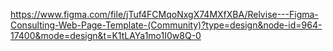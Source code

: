 https://www.figma.com/file/jTuf4FCMqoNxgX74MXfXBA/Relvise---Figma-Consulting-Web-Page-Template-(Community)?type=design&node-id=964-17400&mode=design&t=K1tLAYa1mo1I0w8Q-0
